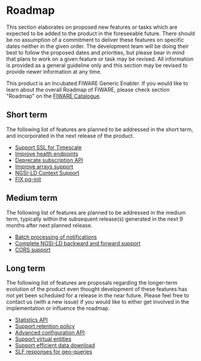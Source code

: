# Roadmap

This section elaborates on proposed new features or tasks which are expected to
be added to the product in the foreseeable future. There should be no
assumption of a commitment to deliver these features on specific dates neither
in the given order. The development team will be doing their best to follow the
proposed dates and priorities, but please bear in mind that plans to work on a
given feature or task may be revised. All information is provided as a general
guideline only and this section may be revised to provide newer information at
any time.

This product is an Incubated FIWARE Generic Enabler.  If you would like to learn
about the overall Roadmap of FIWARE, please check section "Roadmap" on the
[FIWARE Catalogue](https://github.com/Fiware/catalogue).

## Short term

The following list of features are planned to be addressed in the short term,
and incorporated in the next release of the product.

- [Support SSL for Timescale](https://github.com/orchestracities/ngsi-timeseries-api/issues/393)
- [Improve health endpoints](https://github.com/orchestracities/ngsi-timeseries-api/issues/377)
- [Deprecate subscription API](https://github.com/orchestracities/ngsi-timeseries-api/issues/424)
- [Improve arrays support](https://github.com/orchestracities/ngsi-timeseries-api/issues/147)
- [NGSI-LD Context Support](https://github.com/orchestracities/ngsi-timeseries-api/issues/468)
- [FIX pg-init](https://github.com/orchestracities/ngsi-timeseries-api/issues/448)

## Medium term

The following list of features are planned to be addressed in the medium term,
typically within the subsequent release(s) generated in the next 9 months after
next planned release.

- [Batch processing of notifications](https://github.com/orchestracities/ngsi-timeseries-api/issues/193)
- [Complete NGSI-LD backward and forward support](https://github.com/orchestracities/ngsi-timeseries-api/issues/398)
- [CORS support](https://github.com/orchestracities/ngsi-timeseries-api/issues/135)

## Long term

The following list of features are proposals regarding the longer-term
evolution of the product even thought development of these features has not yet
been scheduled for a release in the near future. Please feel free to contact us
(with a new issue) if you would like to either get involved in the
implementation or influence the roadmap.

- [Statistics API](https://github.com/orchestracities/ngsi-timeseries-api/issues/262)
- [Support retention policy](https://github.com/orchestracities/ngsi-timeseries-api/issues/15)
- [Advanced configuration API](https://github.com/orchestracities/ngsi-timeseries-api/issues/10)
- [Support virtual entities](https://github.com/orchestracities/ngsi-timeseries-api/issues/101)
- [Support efficient data download](https://github.com/orchestracities/ngsi-timeseries-api/issues/155)
- [SLF responses for geo-queries](https://github.com/orchestracities/ngsi-timeseries-api/issues/149)
